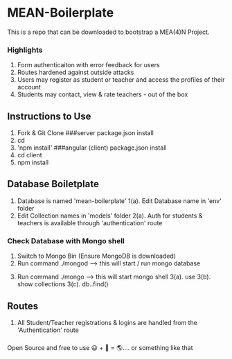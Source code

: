 # MEAN-Boilerplate

This is a repo that can be downloaded to bootstrap a MEA(4)N Project. 

### Highlights 

1. Form authenticaiton with error feedback for users
2. Routes hardened against outside attacks
3. Users may register as student or teacher and access the profiles of their account
4. Students may contact, view & rate teachers - out of the box 

## Instructions to Use

1. Fork & Git Clone <Forked Repo>
###server package.json install
2. cd <Forked Repo>  
3. 'npm install' 
###angular (client) package.json install
4. cd client
5. npm install

## Database Boiletplate

1. Database is named 'mean-boilerplate' 
  1(a). Edit Database name in 'env' folder
2. Edit Collection names in 'models' folder
  2(a). Auth for students & teachers is available through 'authentication' route
  
### Check Database with Mongo shell 
  
1. Switch to Mongo Bin (Ensure MongoDB is downloaded)
2. Run command ./mongod --> this will start / run mongo database
<!-- Open a new tab in terminal-->
3. Run command ./mongo --> this will start mongo shell
 3(a). use <database name>
 3(b). show collections
 3(c). db.<collection name>.find()

## Routes

1. All Student/Teacher registrations & logins are handled from the 'Authentication' route

###

Open Source and free to use :smiley: + :hatching_chick: = :earth_americas:.... or something like that

